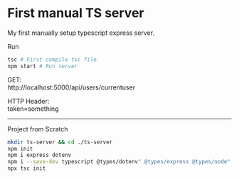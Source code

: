 # First manual TS server

My first manually setup typescript express server.  

Run

```bash
tsc # First compile tsc file
npm start # Run server
```

GET:  
http://localhost:5000/api/users/currentuser

HTTP Header:  
token=something

---

Project from Scratch  

```bash
mkdir ts-server && cd ./ts-server
npm init
npm i express dotenv
npm i --save-dev typescript @types/dotenv" @types/express @types/node"
npx tsc init
```
